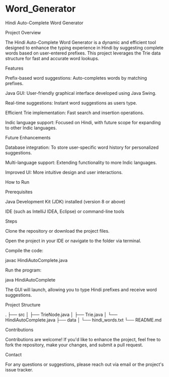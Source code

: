 # Word_Generator
Hindi Auto-Complete Word Generator

Project Overview

The Hindi Auto-Complete Word Generator is a dynamic and efficient tool designed to enhance the typing experience in Hindi by suggesting complete words based on user-entered prefixes. This project leverages the Trie data structure for fast and accurate word lookups.

Features

Prefix-based word suggestions: Auto-completes words by matching prefixes.

Java GUI: User-friendly graphical interface developed using Java Swing.

Real-time suggestions: Instant word suggestions as users type.

Efficient Trie implementation: Fast search and insertion operations.

Indic language support: Focused on Hindi, with future scope for expanding to other Indic languages.

Future Enhancements

Database integration: To store user-specific word history for personalized suggestions.

Multi-language support: Extending functionality to more Indic languages.

Improved UI: More intuitive design and user interactions.

How to Run

Prerequisites

Java Development Kit (JDK) installed (version 8 or above)

IDE (such as IntelliJ IDEA, Eclipse) or command-line tools

Steps

Clone the repository or download the project files.

Open the project in your IDE or navigate to the folder via terminal.

Compile the code:

javac HindiAutoComplete.java

Run the program:

java HindiAutoComplete

The GUI will launch, allowing you to type Hindi prefixes and receive word suggestions.

Project Structure

.
├── src
│   ├── TrieNode.java
│   ├── Trie.java
│   └── HindiAutoComplete.java
├── data
│   └── hindi_words.txt
└── README.md

Contributions

Contributions are welcome! If you'd like to enhance the project, feel free to fork the repository, make your changes, and submit a pull request.

Contact

For any questions or suggestions, please reach out via email or the project's issue tracker.
